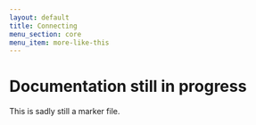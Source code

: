 ```yaml
---
layout: default
title: Connecting
menu_section: core
menu_item: more-like-this
---
```



# Documentation still in progress

This is sadly still a marker file.

